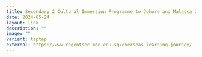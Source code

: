 ```yaml
---
title: Secondary 2 Cultural Immersion Programme to Johore and Malacca 2
date: 2024-05-24
layout: link
description: ""
image: ""
variant: tiptap
external: https://www.regentsec.moe.edu.sg/overseas-learning-journey/
---
```

